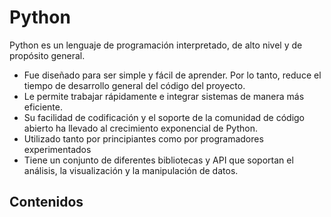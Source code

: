 # Python
Python es un lenguaje de programación interpretado, de alto nivel y de propósito general.

- Fue diseñado para ser simple y fácil de aprender. Por lo tanto, reduce el tiempo de desarrollo general del código del proyecto.
- Le permite trabajar rápidamente e integrar sistemas de manera más eficiente.
- Su facilidad de codificación y el soporte de la comunidad de código abierto ha llevado al crecimiento exponencial de Python.
- Utilizado tanto por principiantes como por programadores experimentados
- Tiene un conjunto de diferentes bibliotecas y API que soportan el análisis, la visualización y la manipulación de datos.

## Contenidos
